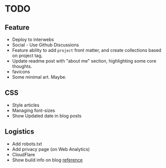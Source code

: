 # TODO

## Feature

- Deploy to interwebs
- Social - Use Github Discussions
- Feature ability to add `project` front matter, and create collections based on
  project tag.
- Update readme post with "about me" section, highlighting some core thoughts.
- favicons
- Some minimal art. Maybe.

## CSS

- Style articles
- Managing font-sizes
- Show Updated date in blog posts

## Logistics

- Add robots.txt
- Add privacy page (on Web Analytics)
- CloudFlare
- Show build info on blog [reference](https://www.aleksandrhovhannisyan.com/blog/eleventy-build-info/)
